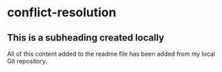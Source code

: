 # conflict-resolution

## This is a subheading created locally

  All of this content added to the readme file has been added from my local Git repository.
  ```
